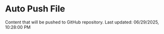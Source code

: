 # Auto Push File

Content that will be pushed to GitHub repository.
Last updated: 06/29/2025, 10:28:00 PM